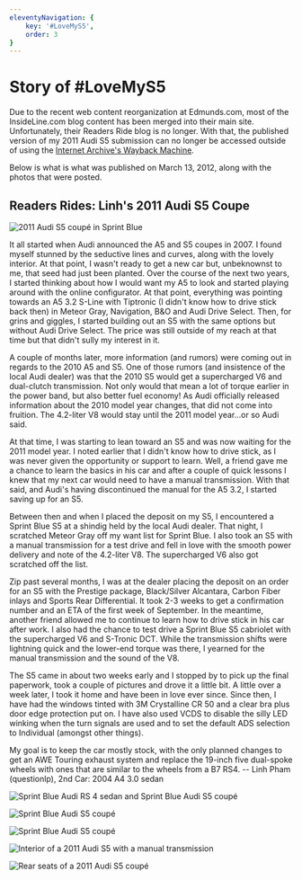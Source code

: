 ```yaml
---
eleventyNavigation: {
    key: '#LoveMyS5',
    order: 3
}
---
```


# Story of #LoveMyS5

Due to the recent web content reorganization at Edmunds.com, most of the InsideLine.com blog content has been merged into their main site. Unfortunately, their Readers Ride blog is no longer. With that, the published version of my 2011 Audi S5 submission can no longer be accessed outside of using the [Internet Archive's Wayback Machine](https://web.archive.org/web/20120316182939/blogs.insideline.com/readersrides/2012/03/linhs-2011-audi-s5-coupe.html).

Below is what is what was published on March 13, 2012, along with the photos that were posted.

## Readers Rides: Linh's 2011 Audi S5 Coupe

![2011 Audi S5 coupé in Sprint Blue](/images/2013/01/7730518780_00da2d4e15_c.jpg)

It all started when Audi announced the A5 and S5 coupes in 2007. I found myself stunned by the seductive lines and curves, along with the lovely interior. At that point, I wasn't ready to get a new car but, unbeknownst to me, that seed had just been planted. Over the course of the next two years, I started thinking about how I would want my A5 to look and started playing around with the online configurator. At that point, everything was pointing towards an A5 3.2 S-Line with Tiptronic (I didn't know how to drive stick back then) in Meteor Gray, Navigation, B&O and Audi Drive Select. Then, for grins and giggles, I started building out an S5 with the same options but without Audi Drive Select. The price was still outside of my reach at that time but that didn't sully my interest in it.

A couple of months later, more information (and rumors) were coming out in regards to the 2010 A5 and S5. One of those rumors (and insistence of the local Audi dealer) was that the 2010 S5 would get a supercharged V6 and dual-clutch transmission. Not only would that mean a lot of torque earlier in the power band, but also better fuel economy! As Audi officially released information about the 2010 model year changes, that did not come into fruition. The 4.2-liter V8 would stay until the 2011 model year...or so Audi said.

At that time, I was starting to lean toward an S5 and was now waiting for the 2011 model year. I noted earlier that I didn't know how to drive stick, as I was never given the opportunity or support to learn. Well, a friend gave me a chance to learn the basics in his car and after a couple of quick lessons I knew that my next car would need to have a manual transmission. With that said, and Audi's having discontinued the manual for the A5 3.2, I started saving up for an S5.

Between then and when I placed the deposit on my S5, I encountered a Sprint Blue S5 at a shindig held by the local Audi dealer. That night, I scratched Meteor Gray off my want list for Sprint Blue. I also took an S5 with a manual transmission for a test drive and fell in love with the smooth power delivery and note of the 4.2-liter V8. The supercharged V6 also got scratched off the list.

Zip past several months, I was at the dealer placing the deposit on an order for an S5 with the Prestige package, Black/Silver Alcantara, Carbon Fiber inlays and Sports Rear Differential. It took 2-3 weeks to get a confirmation number and an ETA of the first week of September. In the meantime, another friend allowed me to continue to learn how to drive stick in his car after work. I also had the chance to test drive a Sprint Blue S5 cabriolet with the supercharged V6 and S-Tronic DCT. While the transmission shifts were lightning quick and the lower-end torque was there, I yearned for the manual transmission and the sound of the V8.

The S5 came in about two weeks early and I stopped by to pick up the final paperwork, took a couple of pictures and drove it a little bit. A little over a week later, I took it home and have been in love ever since. Since then, I have had the windows tinted with 3M Crystalline CR 50 and a clear bra plus door edge protection put on. I have also used VCDS to disable the silly LED winking when the turn signals are used and to set the default ADS selection to Individual (amongst other things).

My goal is to keep the car mostly stock, with the only planned changes to get an AWE Touring exhaust system and replace the 19-inch five dual-spoke wheels with ones that are similar to the wheels from a B7 RS4. -- Linh Pham (questionlp), 2nd Car: 2004 A4 3.0 sedan

![Sprint Blue Audi RS 4 sedan and Sprint Blue Audi S5 coupé](/images/2013/01/7730687242_39d2c4db62_c.jpg)

![Sprint Blue Audi S5 coupé](/images/2013/01/7730679042_267cebe6ed_c.jpg)

![Sprint Blue Audi S5 coupé](/images/2013/01/7730526658_324717d2dc_c.jpg)

![Interior of a 2011 Audi S5 with a manual transmission](/images/2013/01/8375666940_ae30a72a0e_c.jpg)

![Rear seats of a 2011 Audi S5 coupé](/images/2013/01/8374591683_7df2e00234_c.jpg)
